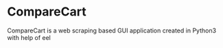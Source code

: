 # CompareCart
CompareCart is a web scraping based GUI application created in Python3 with help of eel 
